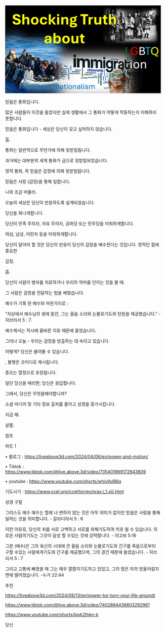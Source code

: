 ![Video cover image](./cover.jpg)

믿음은 통화입니다.

많은 사람들이 이것을 들었지만 실제 생활에서 그 통화가 어떻게 작동하는지 이해하지 못합니다.

믿음은 통화입니다 - 세상은 당신이 갖고 싶어하지 않습니다.

흠.

통화는 일반적으로 무언가에 의해 뒷받침됩니다.

과거에는 대부분의 세계 통화가 금으로 뒷받침되었습니다.

영적 통화, 즉 믿음은 감정에 의해 뒷받침됩니다.

믿음은 사랑 (감정)을 통해 일합니다.

나와 조금 머물러.

오늘의 세상은 당신이 반응하도록 설계되었습니다.

당신을 화나게합니다.

당신이 민족 주의자, 자유 주의자, 공화당 또는 민주당을 미워하게합니다.

여성, 남성, 이민자 등을 미워하게합니다.

당신이 알아야 할 것은 당신의 반응이 당신의 감정을 배수한다는 것입니다. 영적인 힘에 중요한

감정.

흠.

당신이 사람이 병자를 치료하거나 우리의 악마를 던지는 것을 볼 때.

그 사람은 감정을 전달하는 법을 배웠습니다.

예수가 기록 된 예수와 마찬가지로 :

“지상에서 예수님의 생애 동안, 그는 울음 소리와 눈물로기도와 탄원을 제공했습니다.” - 히브리서 5 : 7.

예수께서는 적시에 올바른 이유 때문에 울었습니다.

그러나 오늘 - 우리는 감정을 방출하는 데 속이고 있습니다.

어떻게? 당신은 물어볼 수 있습니다.

, 불행은 코미디로 제시됩니다.

증오는 열정으로 포장됩니다.

일단 당신을 때리면; 당신은 응답합니다.

그래서, 당신은 무엇을해야합니까?

소셜 미디어 및 기타 정보 출처를 줄이고 성경을 증가시킵니다.

지금 해.

샬롬.

참조

파트 1

• 블로그 : https://liveabove3d.com/2024/04/06/en/power-and-motion/   

• Tiktok : https://www.tiktok.com/@live.above.3d/video/735401969172843809

• youtube : https://www.youtube.com/shorts/whivllxl86q

기도시기 : https://www.ccel.org/ccel/torrey/pray.i_1.xiii.html

성경 구절

그리스도 예수 예수는 할례 나 변하지 않는 것은 아무 의미가 없지만 믿음은 사랑을 통해 일하는 것을 의미합니다. - 갈라디아서 5 : 6

이런 이유로, 당신의 죄를 서로 고백하고 서로를 위해기도하여 치유 될 수 있습니다. 의로운 사람의기도는 그것이 달성 할 수있는 것에 강력합니다. - 야고보 5:16

그분 (예수)은 그의 육신의 시대에 큰 울음 소리와 눈물로기도와 간구를 죽음으로부터 구할 수있는 사람에게기도와 간구를 제공했으며, 그의 경건 때문에 들었습니다. - 히브리서 5 : 7

그리고 고통에 빠졌을 때 그는 매우 열렬히기도하고 있었고, 그의 땀은 피의 방울처럼지면에 떨어졌습니다. -누가 22:44

추천

https://liveabove3d.com/2024/08/13/en/power-tur-turn-your-life-around/    

https://www.tiktok.com/@live.above.3d/video/7402884436603292961

https://www.youtube.com/shorts/lqyk2thkn-k

  당신